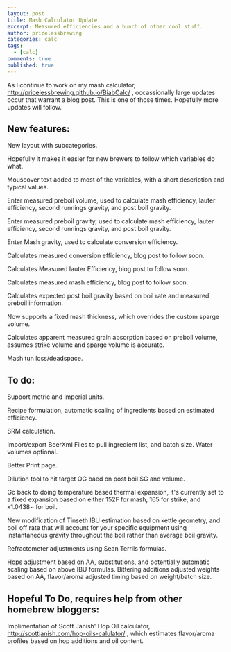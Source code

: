 ```yaml
---
layout: post
title: Mash Calculator Update
excerpt: Measured efficiencies and a bunch of other cool stuff.
author: pricelessbrewing
categories: calc
tags: 
  - [calc]
comments: true
published: true
---
```

As I continue to work on my mash calculator, http://pricelessbrewing.github.io/BiabCalc/ , occassionally large updates occur that warrant a blog post. This is one of those times. Hopefully more updates will follow. 

## New features:

New layout with subcategories. 
  
Hopefully it makes it easier for new brewers to follow which variables do what. 
  
Mouseover text added to most of the variables, with a short description and typical values.
  
Enter measured preboil volume, used to calculate mash efficiency, lauter efficiency, second runnings gravity, and post boil gravity.
 
Enter measured preboil gravity, used to calculate mash efficiency, lauter efficiency, second runnings gravity, and post boil gravity.
  
Enter Mash gravity, used to calculate conversion efficiency.
 
Calculates measured conversion efficiency, blog post to follow soon.
 
Calculates Measured lauter Efficiency, blog post to follow soon.
 
Calculates measured mash efficiency, blog post to follow soon.
 
Calculates expected post boil gravity based on boil rate and measured preboil information.
 
Now supports a fixed mash thickness, which overrides the custom sparge volume.
 
Calculates apparent measured grain absorption based on preboil volume, assumes strike volume and sparge volume is accurate.
 
Mash tun loss/deadspace.
  
  

## To do:


Support metric and imperial units.
 
Recipe formulation, automatic scaling of ingredients based on estimated efficiency.
 
SRM calculation.
 
Import/export BeerXml Files to pull ingredient list, and batch size. Water volumes optional.
 
Better Print page.
 
Dilution tool to hit target OG baed on post boil SG and volume.
 
Go back to doing temperature based thermal expansion, it's currently set to a fixed expansion based on either 152F for mash, 165 for strike, and x1.0438~ for boil.
  
New modification of Tinseth IBU estimation based on kettle geometry, and boil off rate that will account for your specific equipment using instantaneous gravity throughout the boil rather than average boil gravity.
  
Refractometer adjustments using Sean Terrils formulas.
  
Hops adjustment based on AA, substitutions, and potentially automatic scaling based on above IBU formulas. Bittering additions adjusted weights based on AA, flavor/aroma adjusted timing based on weight/batch size.

## Hopeful To Do, requires help from other homebrew bloggers:
  
Implimentation of Scott Janish' Hop Oil calculator, http://scottjanish.com/hop-oils-calulator/ , which estimates flavor/aroma profiles based on hop additions and oil content.

